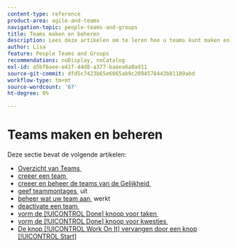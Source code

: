 ```yaml
---
content-type: reference
product-area: agile-and-teams
navigation-topic: people-teams-and-groups
title: Teams maken en beheren
description: Lees deze artikelen om te leren hoe u teams kunt maken en beheren in Adobe Workfront.
author: Lisa
feature: People Teams and Groups
recommendations: noDisplay, noCatalog
exl-id: a5bf6aee-e41f-44d8-a377-baeea6a0a911
source-git-commit: dfd5c7423b65e6065ab9c2094578443b81189abd
workflow-type: tm+mt
source-wordcount: '67'
ht-degree: 0%

---
```


# Teams maken en beheren

Deze sectie bevat de volgende artikelen:

* [&#x200B; Overzicht van Teams &#x200B;](../../people-teams-and-groups/create-and-manage-teams/teams-overview.md)
* [&#x200B; creeer een team &#x200B;](../../people-teams-and-groups/create-and-manage-teams/create-a-team.md)
* [&#x200B; creeer en beheer de teams van de Gelijkheid &#x200B;](../../people-teams-and-groups/create-and-manage-teams/create-and-manage-agile-teams.md)
* [&#x200B; geef teammontages &#x200B;](../../people-teams-and-groups/create-and-manage-teams/edit-team-settings.md) uit
* [&#x200B; beheer wat uw team aan &#x200B;](../../people-teams-and-groups/create-and-manage-teams/manage-what-your-team-is-working-on.md) werkt
* [&#x200B; deactivate een team &#x200B;](../../people-teams-and-groups/create-and-manage-teams/deactivate-a-team.md)
* [&#x200B; vorm de [!UICONTROL Done] knoop voor taken &#x200B;](../../people-teams-and-groups/create-and-manage-teams/configure-the-done-button-for-tasks.md)
* [&#x200B; vorm de [!UICONTROL Done] knoop voor kwesties &#x200B;](../../people-teams-and-groups/create-and-manage-teams/configure-the-done-button-for-issues.md)
* [De knop [!UICONTROL Work On It] vervangen door een knop [!UICONTROL Start]](../../people-teams-and-groups/create-and-manage-teams/work-on-it-button-to-start-button.md)

